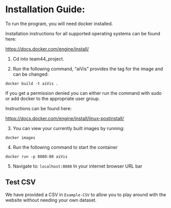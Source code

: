 # Installation Guide: 

To run the program, you will need docker installed. 

Installation instructions for all supported operating systems can be found here: 

https://docs.docker.com/engine/install/ 

 

 

1. Cd into team44_project. 

2. Run the following command, “aiVis” provides the tag for the image and can be changed: 

```docker build -t aiVis . ```

If you get a permission denied you can either run the command with sudo or add docker to the appropriate user group.

Instructions can be found here: 

https://docs.docker.com/engine/install/linux-postinstall/ 

3. You can view your currently built images by running: 

```docker images ```

4. Run the following command to start the container 

```docker run -p 8080:80 aiVis ```

5. Navigate to: `localhost:8080` In your internet browser URL bar 

 
## Test CSV

We have provided a CSV in `Example-CSV` to allow you to play around with the website without
needing your own dataset.